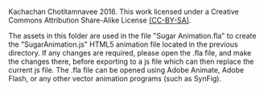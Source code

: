Kachachan Chotitamnavee 2016. This work licensed under a Creative Commons Attribution Share-Alike License [(CC-BY-SA)](#https://creativecommons.org/licenses/by-sa/4.0/).

The assets in this folder are used in the file "Sugar Animation.fla" to create the "SugarAnimation.js" HTML5 animation file located in the previous directory. If any changes are required, please open the .fla file, and make the changes there, before exporting to a js file which can then replace the current js file. The .fla file can be opened using Adobe Animate, Adobe Flash, or any other vector animation programs (such as SynFig).






